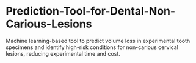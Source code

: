 # Prediction-Tool-for-Dental-Non-Carious-Lesions
Machine learning-based tool to predict volume loss in experimental tooth specimens and identify high-risk conditions for non-carious cervical lesions, reducing experimental time and cost.
